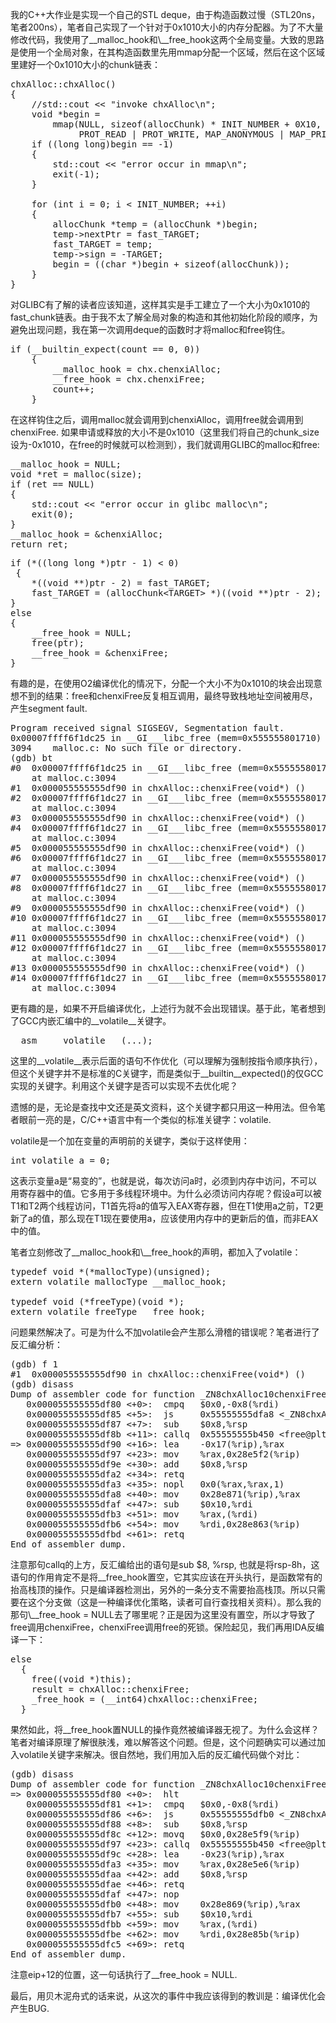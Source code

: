 我的C++大作业是实现一个自己的STL deque，由于构造函数过慢（STL20ns，笔者200ns），笔者自己实现了一个针对于0x1010大小的内存分配器。为了不大量修改代码，我使用了\_\_malloc\_hook和\\_\_free_hook这两个全局变量。大致的思路是使用一个全局对象，在其构造函数里先用mmap分配一个区域，然后在这个区域里建好一个0x1010大小的chunk链表：

<pre class="EnlighterJSRAW" data-enlighter-language="cpp" data-enlighter-theme="atomic" data-enlighter-highlight="" data-enlighter-linenumbers="false" data-enlighter-lineoffset="" data-enlighter-title="" data-enlighter-group="">chxAlloc::chxAlloc()
{
    //std::cout &lt;&lt; "invoke chxAlloc\n";
    void *begin =
        mmap(NULL, sizeof(allocChunk) * INIT_NUMBER + 0X10,
             PROT_READ | PROT_WRITE, MAP_ANONYMOUS | MAP_PRIVATE, -1, 0);
    if ((long long)begin == -1)
    {
        std::cout &lt;&lt; "error occur in mmap\n";
        exit(-1);
    }

    for (int i = 0; i &lt; INIT_NUMBER; ++i)
    {
        allocChunk *temp = (allocChunk *)begin;
        temp->nextPtr = fast_TARGET;
        fast_TARGET = temp;
        temp->sign = -TARGET;
        begin = ((char *)begin + sizeof(allocChunk));
    }
}</pre>

对GLIBC有了解的读者应该知道，这样其实是手工建立了一个大小为0x1010的fast_chunk链表。由于我不太了解全局对象的构造和其他初始化阶段的顺序，为避免出现问题，我在第一次调用deque的函数时才将malloc和free钩住。

<pre class="EnlighterJSRAW" data-enlighter-language="generic" data-enlighter-theme="atomic" data-enlighter-highlight="" data-enlighter-linenumbers="false" data-enlighter-lineoffset="" data-enlighter-title="" data-enlighter-group="">if (__builtin_expect(count == 0, 0))
    {
        __malloc_hook = chx.chenxiAlloc;
        __free_hook = chx.chenxiFree;
        count++;
    }</pre>

在这样钩住之后，调用malloc就会调用到chenxiAlloc，调用free就会调用到chenxiFree. 如果申请或释放的大小不是0x1010（这里我们将自己的chunk_size设为-0x1010，在free的时候就可以检测到），我们就调用GLIBC的malloc和free:

<pre class="EnlighterJSRAW" data-enlighter-language="generic" data-enlighter-theme="atomic" data-enlighter-highlight="" data-enlighter-linenumbers="" data-enlighter-lineoffset="" data-enlighter-title="" data-enlighter-group="">__malloc_hook = NULL;
void *ret = malloc(size);
if (ret == NULL)
{
    std::cout &lt;&lt; "error occur in glibc malloc\n";
    exit(0);
}
__malloc_hook = &chenxiAlloc;
return ret;</pre>

<pre class="EnlighterJSRAW" data-enlighter-language="generic" data-enlighter-theme="atomic" data-enlighter-highlight="" data-enlighter-linenumbers="" data-enlighter-lineoffset="" data-enlighter-title="" data-enlighter-group="">if (*((long long *)ptr - 1) &lt; 0)
 {
    *((void **)ptr - 2) = fast_TARGET;
    fast_TARGET = (allocChunk&lt;TARGET> *)((void **)ptr - 2);
}
else
{
    __free_hook = NULL;
    free(ptr);
    __free_hook = &chenxiFree;
}</pre>

有趣的是，在使用O2编译优化的情况下，分配一个大小不为0x1010的块会出现意想不到的结果：free和chenxiFree反复相互调用，最终导致栈地址空间被用尽，产生segment fault.

<pre class="EnlighterJSRAW" data-enlighter-language="asm" data-enlighter-theme="atomic" data-enlighter-highlight="" data-enlighter-linenumbers="" data-enlighter-lineoffset="" data-enlighter-title="" data-enlighter-group="">Program received signal SIGSEGV, Segmentation fault.
0x00007ffff6f1dc25 in __GI___libc_free (mem=0x555555801710) at malloc.c:3094
3094	malloc.c: No such file or directory.
(gdb) bt
#0  0x00007ffff6f1dc25 in __GI___libc_free (mem=0x555555801710)
    at malloc.c:3094
#1  0x000055555555df90 in chxAlloc::chenxiFree(void*) ()
#2  0x00007ffff6f1dc27 in __GI___libc_free (mem=0x555555801710)
    at malloc.c:3094
#3  0x000055555555df90 in chxAlloc::chenxiFree(void*) ()
#4  0x00007ffff6f1dc27 in __GI___libc_free (mem=0x555555801710)
    at malloc.c:3094
#5  0x000055555555df90 in chxAlloc::chenxiFree(void*) ()
#6  0x00007ffff6f1dc27 in __GI___libc_free (mem=0x555555801710)
    at malloc.c:3094
#7  0x000055555555df90 in chxAlloc::chenxiFree(void*) ()
#8  0x00007ffff6f1dc27 in __GI___libc_free (mem=0x555555801710)
    at malloc.c:3094
#9  0x000055555555df90 in chxAlloc::chenxiFree(void*) ()
#10 0x00007ffff6f1dc27 in __GI___libc_free (mem=0x555555801710)
    at malloc.c:3094
#11 0x000055555555df90 in chxAlloc::chenxiFree(void*) ()
#12 0x00007ffff6f1dc27 in __GI___libc_free (mem=0x555555801710)
    at malloc.c:3094
#13 0x000055555555df90 in chxAlloc::chenxiFree(void*) ()
#14 0x00007ffff6f1dc27 in __GI___libc_free (mem=0x555555801710)
    at malloc.c:3094</pre>

更有趣的是，如果不开启编译优化，上述行为就不会出现错误。基于此，笔者想到了GCC内嵌汇编中的\_\_volatile\_\_关键字。

<pre class="EnlighterJSRAW" data-enlighter-language="cpp" data-enlighter-theme="atomic" data-enlighter-highlight="" data-enlighter-linenumbers="" data-enlighter-lineoffset="" data-enlighter-title="" data-enlighter-group="">__asm__ __volatile__ (...);</pre>

这里的\_\_volatile\_\_表示后面的语句不作优化（可以理解为强制按指令顺序执行），但这个关键字并不是标准的C关键字，而是类似于\_\_builtin\_\_expected()的仅GCC实现的关键字。利用这个关键字是否可以实现不去优化呢？

遗憾的是，无论是查找中文还是英文资料，这个关键字都只用这一种用法。但令笔者眼前一亮的是，C/C++语言中有一个类似的标准关键字：volatile.

volatile是一个加在变量的声明前的关键字，类似于这样使用：

<pre class="EnlighterJSRAW" data-enlighter-language="generic" data-enlighter-theme="" data-enlighter-highlight="" data-enlighter-linenumbers="" data-enlighter-lineoffset="" data-enlighter-title="" data-enlighter-group="">int volatile a = 0;</pre>

这表示变量a是“易变的”，也就是说，每次访问a时，必须到内存中访问，不可以用寄存器中的值。它多用于多线程环境中。为什么必须访问内存呢？假设a可以被T1和T2两个线程访问，T1首先将a的值写入EAX寄存器，但在T1使用a之前，T2更新了a的值，那么现在T1现在要使用a，应该使用内存中的更新后的值，而非EAX中的值。

笔者立刻修改了\_\_malloc\_hook和\\_\_free_hook的声明，都加入了volatile：

<pre class="EnlighterJSRAW" data-enlighter-language="generic" data-enlighter-theme="" data-enlighter-highlight="" data-enlighter-linenumbers="" data-enlighter-lineoffset="" data-enlighter-title="" data-enlighter-group="">typedef void *(*mallocType)(unsigned);
extern volatile mallocType __malloc_hook;

typedef void (*freeType)(void *);
extern volatile freeType __free_hook;</pre>

问题果然解决了。可是为什么不加volatile会产生那么滑稽的错误呢？笔者进行了反汇编分析：

<pre class="EnlighterJSRAW" data-enlighter-language="asm" data-enlighter-theme="" data-enlighter-highlight="" data-enlighter-linenumbers="" data-enlighter-lineoffset="" data-enlighter-title="" data-enlighter-group="">(gdb) f 1
#1  0x000055555555df90 in chxAlloc::chenxiFree(void*) ()
(gdb) disass
Dump of assembler code for function _ZN8chxAlloc10chenxiFreeEPv:
   0x000055555555df80 &lt;+0>:	cmpq   $0x0,-0x8(%rdi)
   0x000055555555df85 &lt;+5>:	js     0x55555555dfa8 &lt;_ZN8chxAlloc10chenxiFreeEPv+40>
   0x000055555555df87 &lt;+7>:	sub    $0x8,%rsp
   0x000055555555df8b &lt;+11>:	callq  0x55555555b450 &lt;free@plt>
=> 0x000055555555df90 &lt;+16>:	lea    -0x17(%rip),%rax        # 0x55555555df80 &lt;_ZN8chxAlloc10chenxiFreeEPv>
   0x000055555555df97 &lt;+23>:	mov    %rax,0x28e5f2(%rip)        # 0x5555557ec590 &lt;__free_hook@@GLIBC_2.2.5>
   0x000055555555df9e &lt;+30>:	add    $0x8,%rsp
   0x000055555555dfa2 &lt;+34>:	retq   
   0x000055555555dfa3 &lt;+35>:	nopl   0x0(%rax,%rax,1)
   0x000055555555dfa8 &lt;+40>:	mov    0x28e871(%rip),%rax        # 0x5555557ec820 &lt;_ZN8chxAlloc11fast_TARGETE>
   0x000055555555dfaf &lt;+47>:	sub    $0x10,%rdi
   0x000055555555dfb3 &lt;+51>:	mov    %rax,(%rdi)
   0x000055555555dfb6 &lt;+54>:	mov    %rdi,0x28e863(%rip)        # 0x5555557ec820 &lt;_ZN8chxAlloc11fast_TARGETE>
   0x000055555555dfbd &lt;+61>:	retq   
End of assembler dump.
</pre>

注意那句callq的上方，反汇编给出的语句是sub $8, %rsp, 也就是将rsp-8h，这语句的作用肯定不是将\_\_free\_hook置空，它其实应该在开头执行，是函数常有的抬高栈顶的操作。只是编译器检测出，另外的一条分支不需要抬高栈顶。所以只需要在这个分支做（这是一种编译优化策略，读者可自行查找相关资料）。那么我的那句\\_\_free_hook = NULL去了哪里呢？正是因为这里没有置空，所以才导致了free调用chenxiFree，chenxiFree调用free的死锁。保险起见，我们再用IDA反编译一下：

<pre class="EnlighterJSRAW" data-enlighter-language="generic" data-enlighter-theme="" data-enlighter-highlight="" data-enlighter-linenumbers="" data-enlighter-lineoffset="" data-enlighter-title="" data-enlighter-group="">else
  {
    free((void *)this);
    result = chxAlloc::chenxiFree;
    _free_hook = (__int64)chxAlloc::chenxiFree;
  }</pre>

果然如此，将_\_free\_hook置NULL的操作竟然被编译器无视了。为什么会这样？笔者对编译原理了解很肤浅，难以解答这个问题。但是，这个问题确实可以通过加入volatile关键字来解决。很自然地，我们用加入后的反汇编代码做个对比：

<pre class="EnlighterJSRAW" data-enlighter-language="asm" data-enlighter-theme="" data-enlighter-highlight="" data-enlighter-linenumbers="" data-enlighter-lineoffset="" data-enlighter-title="" data-enlighter-group="">(gdb) disass
Dump of assembler code for function _ZN8chxAlloc10chenxiFreeEPv:
=> 0x000055555555df80 &lt;+0>:	hlt    
   0x000055555555df81 &lt;+1>:	cmpq   $0x0,-0x8(%rdi)
   0x000055555555df86 &lt;+6>:	js     0x55555555dfb0 &lt;_ZN8chxAlloc10chenxiFreeEPv+48>
   0x000055555555df88 &lt;+8>:	sub    $0x8,%rsp
   0x000055555555df8c &lt;+12>:	movq   $0x0,0x28e5f9(%rip)        # 0x5555557ec590 &lt;__free_hook@@GLIBC_2.2.5>
   0x000055555555df97 &lt;+23>:	callq  0x55555555b450 &lt;free@plt>
   0x000055555555df9c &lt;+28>:	lea    -0x23(%rip),%rax        # 0x55555555df80 &lt;_ZN8chxAlloc10chenxiFreeEPv>
   0x000055555555dfa3 &lt;+35>:	mov    %rax,0x28e5e6(%rip)        # 0x5555557ec590 &lt;__free_hook@@GLIBC_2.2.5>
   0x000055555555dfaa &lt;+42>:	add    $0x8,%rsp
   0x000055555555dfae &lt;+46>:	retq   
   0x000055555555dfaf &lt;+47>:	nop
   0x000055555555dfb0 &lt;+48>:	mov    0x28e869(%rip),%rax        # 0x5555557ec820 &lt;_ZN8chxAlloc11fast_TARGETE>
   0x000055555555dfb7 &lt;+55>:	sub    $0x10,%rdi
   0x000055555555dfbb &lt;+59>:	mov    %rax,(%rdi)
   0x000055555555dfbe &lt;+62>:	mov    %rdi,0x28e85b(%rip)        # 0x5555557ec820 &lt;_ZN8chxAlloc11fast_TARGETE>
   0x000055555555dfc5 &lt;+69>:	retq   
End of assembler dump.
</pre>

注意eip+12的位置，这一句话执行了_\_free\_hook = NULL.

最后，用贝木泥舟式的话来说，从这次的事件中我应该得到的教训是：编译优化会产生BUG.